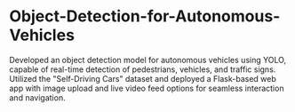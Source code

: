 # Object-Detection-for-Autonomous-Vehicles
Developed an object detection model for autonomous vehicles using YOLO, capable of real-time detection of pedestrians, vehicles, and traffic signs. Utilized the "Self-Driving Cars" dataset and deployed a Flask-based web app with image upload and live video feed options for seamless interaction and navigation.
